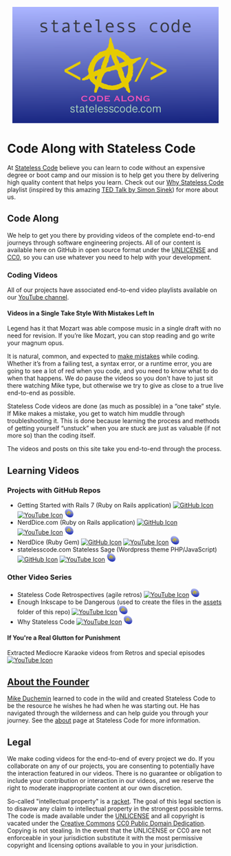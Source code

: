 <p align="center">
<img src="assets/branding/StatelessCode/Wallpaper/code_along_wallpaper.svg" width="480" height="270" alt="Stateless Code Code Along wallpaper" />
</p>

# Code Along with Stateless Code
At [Stateless Code](https://statelesscode.com/) believe you can learn to code without an expensive degree or boot camp and our mission is to help get you there by delivering high quality content that helps you learn. Check out our [Why Stateless Code](https://youtube.com/playlist?list=PL9kkbu1kLUeO5Htd6ZHJVZO1hrAGkFS1z) playlist \(inspired by this amazing [TED Talk by Simon Sinek](https://www.ted.com/talks/simon_sinek_how_great_leaders_inspire_action/c?language=en)\) for more about us.

## Code Along
We help to get you there by providing videos of the complete end-to-end journeys through software engineering projects. All of our content is available here on GitHub in open source format under the [UNLICENSE](https://unlicense.org/) and [CC0](https://creativecommons.org/share-your-work/public-domain/cc0/), so you can use whatever you need to help with your development.

### Coding Videos
All of our projects have associated end-to-end video playlists available on our [YouTube channel](https://www.youtube.com/statelesscode).

#### Videos in a Single Take Style With Mistakes Left In
Legend has it that Mozart was able compose music in a single draft with no need for revision. If you’re like Mozart, you can stop reading and go write your magnum opus.

It is natural, common, and expected to [make mistakes](https://youtu.be/-9bgFkLaWXY) while coding. Whether it’s from a failing test, a syntax error, or a runtime error, you are going to see a lot of red when you code, and you need to know what to do when that happens. We do pause the videos so you don't have to just sit there watching Mike type, but otherwise we try to give as close to a true live end-to-end as possible.

Stateless Code videos are done (as much as possible) in a “one take” style. If Mike makes a mistake, you get to watch him muddle through troubleshooting it. This is done because learning the process and methods of getting yourself “unstuck” when you are stuck are just as valuable (if not more so) than the coding itself.

The videos and posts on this site take you end-to-end through the process.

## Learning Videos
### Projects with GitHub Repos
- Getting Started with Rails 7 (Ruby on Rails application) <a href="https://github.com/statelesscode/rails-7-getting-started" target="_blank" rel="noreferrer"><img src="https://raw.githubusercontent.com/danielcranney/readme-generator/main/public/icons/socials/github.svg" width="20" height="20" alt="GitHub Icon" /></a> <a href="https://youtube.com/playlist?list=PL9kkbu1kLUePk2NNqMT14iL3Dis2mbMdK" target="_blank"><img src="https://raw.githubusercontent.com/danielcranney/readme-generator/main/public/icons/socials/youtube.svg" width="20" height="20" alt="YouTube Icon" /></a> <a href="https://statelesscode.com/videos/getting-started-with-rails-7/" target="_blank"><img src="assets/branding/StatelessCode/stateless_logo.svg" width="20" height="20" alt="Stateless Code Icon" /></a>
- NerdDice.com (Ruby on Rails application) <a href="https://github.com/statelesscode/nerd_dice_dot_com" target="_blank" rel="noreferrer"><img src="https://raw.githubusercontent.com/danielcranney/readme-generator/main/public/icons/socials/github.svg" width="20" height="20" alt="GitHub Icon" /></a> <a href="https://youtube.com/playlist?list=PL9kkbu1kLUeMJFb0GT8ZMzrsSKJaxjOKH" target="_blank"><img src="https://raw.githubusercontent.com/danielcranney/readme-generator/main/public/icons/socials/youtube.svg" width="20" height="20" alt="YouTube Icon" /></a> <a href="https://statelesscode.com/videos/nerd-dice-dot-com/" target="_blank"><img src="assets/branding/StatelessCode/stateless_logo.svg" width="20" height="20" alt="Stateless Code Icon" /></a>
- NerdDice (Ruby Gem) <a href="https://github.com/statelesscode/nerd_dice" target="_blank" rel="noreferrer"><img src="https://raw.githubusercontent.com/danielcranney/readme-generator/main/public/icons/socials/github.svg" width="20" height="20" alt="GitHub Icon" /></a> <a href="https://youtube.com/playlist?list=PL9kkbu1kLUeOnUtMpAnJOCtHdThx1Efkt" target="_blank"><img src="https://raw.githubusercontent.com/danielcranney/readme-generator/main/public/icons/socials/youtube.svg" width="20" height="20" alt="YouTube Icon" /></a> <a href="https://statelesscode.com/videos/nerd-dice-gem/" target="_blank"><img src="assets/branding/StatelessCode/stateless_logo.svg" width="20" height="20" alt="Stateless Code Icon" /></a>
- statelesscode.com Stateless Sage (Wordpress theme PHP/JavaScript) <a href="https://github.com/statelesscode/stateless_sage" target="_blank" rel="noreferrer"><img src="https://raw.githubusercontent.com/danielcranney/readme-generator/main/public/icons/socials/github.svg" width="20" height="20" alt="GitHub Icon" /></a> <a href="https://youtube.com/playlist?list=PL9kkbu1kLUeP-gmlEjJQKrFXZu2TdSEek" target="_blank"><img src="https://raw.githubusercontent.com/danielcranney/readme-generator/main/public/icons/socials/youtube.svg" width="20" height="20" alt="YouTube Icon" /></a> <a href="https://statelesscode.com/videos/recursive/" target="_blank"><img src="assets/branding/StatelessCode/stateless_logo.svg" width="20" height="20" alt="Stateless Code Icon" /></a>

### Other Video Series
- Stateless Code Retrospectives (agile retros)  <a href="https://youtube.com/playlist?list=PL9kkbu1kLUeNaJwd3_XOrbTnSpUWsGNZX" target="_blank"><img src="https://raw.githubusercontent.com/danielcranney/readme-generator/main/public/icons/socials/youtube.svg" width="20" height="20" alt="YouTube Icon" /></a> <a href="https://statelesscode.com/videos/retro/" target="_blank"><img src="assets/branding/StatelessCode/stateless_logo.svg" width="20" height="20" alt="Stateless Code Icon" /></a>
- Enough Inkscape to be Dangerous (used to create the files in the [assets](assets) folder of this repo) <a href="https://youtube.com/playlist?list=PL9kkbu1kLUeOIXlHRDTxr44xAhWu7upx7" target="_blank"><img src="https://raw.githubusercontent.com/danielcranney/readme-generator/main/public/icons/socials/youtube.svg" width="20" height="20" alt="YouTube Icon" /></a> <a href="https://statelesscode.com/videos/inkscape/" target="_blank"><img src="assets/branding/StatelessCode/stateless_logo.svg" width="20" height="20" alt="Stateless Code Icon" /></a>
- Why Stateless Code <a href="https://youtube.com/playlist?list=PL9kkbu1kLUeO5Htd6ZHJVZO1hrAGkFS1z" target="_blank"><img src="https://raw.githubusercontent.com/danielcranney/readme-generator/main/public/icons/socials/youtube.svg" width="20" height="20" alt="YouTube Icon" /></a> <a href="https://statelesscode.com/videos/why/" target="_blank"><img src="assets/branding/StatelessCode/stateless_logo.svg" width="20" height="20" alt="Stateless Code Icon" /></a>

#### If You're a Real Glutton for Punishment
Extracted Mediocre Karaoke videos from Retros and special episodes <a href="https://youtube.com/playlist?list=PL9kkbu1kLUeM_jbTfyTmHD2g8QK1v7gg3" target="_blank"><img src="https://raw.githubusercontent.com/danielcranney/readme-generator/main/public/icons/socials/youtube.svg" width="20" height="20" alt="YouTube Icon" />

## About the Founder
[Mike Duchemin](https://github.com/msducheminjr/) learned to code in the wild and created Stateless Code to be the resource he wishes he had when he was starting out. He has navigated through the wilderness and can help guide you through your journey. See the [about](https://statelesscode.com/about/) page at Stateless Code for more information.

## Legal
We make coding videos for the end-to-end of every project we do. If you collaborate on any of our projects, you are consenting to potentially have the interaction featured in our videos. There is no guarantee or obligation to include your contribution or interaction in our videos, and we reserve the right to moderate inappropriate content at our own discretion.

So-called \"intellectual property\" is a [racket](https://c4sif.org/aip/). The goal of this legal section is to disavow any claim to intellectual property in the strongest possible terms. The code is made available under the [UNLICENSE](https://unlicense.org/) and all copyright is vacated under the [Creative Commons](https://creativecommons.org) [CC0 Public Domain Dedication](https://creativecommons.org/publicdomain/zero/1.0/). Copying is not stealing. In the event that the UNLICENSE or CC0 are not enforceable in your jurisdiction substitute it with the most permissive copyright and licensing options available to you in your jurisdiction.
